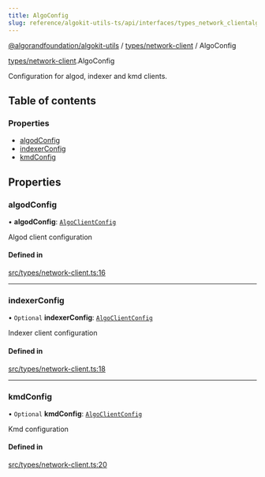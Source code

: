 ```yaml
---
title: AlgoConfig
slug: reference/algokit-utils-ts/api/interfaces/types_network_clientalgoconfig
---
```

[@algorandfoundation/algokit-utils](/reference/algokit-utils-ts/api/overview) / [types/network-client](/reference/algokit-utils-ts/api/modules/types_network_client/) / AlgoConfig



[types/network-client](/reference/algokit-utils-ts/api/modules/types_network_client/).AlgoConfig

Configuration for algod, indexer and kmd clients.

## Table of contents

### Properties

- [algodConfig](#algodconfig)
- [indexerConfig](#indexerconfig)
- [kmdConfig](#kmdconfig)

## Properties

### algodConfig

• **algodConfig**: [`AlgoClientConfig`](/reference/algokit-utils-ts/api/interfaces/types_network_clientalgoclientconfig/)

Algod client configuration

#### Defined in

[src/types/network-client.ts:16](https://github.com/algorandfoundation/algokit-utils-ts/blob/main/src/types/network-client.ts#L16)

___

### indexerConfig

• `Optional` **indexerConfig**: [`AlgoClientConfig`](/reference/algokit-utils-ts/api/interfaces/types_network_clientalgoclientconfig/)

Indexer client configuration

#### Defined in

[src/types/network-client.ts:18](https://github.com/algorandfoundation/algokit-utils-ts/blob/main/src/types/network-client.ts#L18)

___

### kmdConfig

• `Optional` **kmdConfig**: [`AlgoClientConfig`](/reference/algokit-utils-ts/api/interfaces/types_network_clientalgoclientconfig/)

Kmd configuration

#### Defined in

[src/types/network-client.ts:20](https://github.com/algorandfoundation/algokit-utils-ts/blob/main/src/types/network-client.ts#L20)